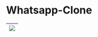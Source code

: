 # **Whatsapp-Clone** 

| <img src='https://www.clipartkey.com/mpngs/m/277-2779466_whatsapp-logo-small-png.png'> |
|---|
